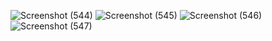![Screenshot (544)](https://github.com/priyankamanna21/ToDoList/assets/141163514/035e0211-9117-4476-84e6-b2da211dbcd7)
![Screenshot (545)](https://github.com/priyankamanna21/ToDoList/assets/141163514/8feab8d7-0853-48b0-b04f-fc3e44332d97)
![Screenshot (546)](https://github.com/priyankamanna21/ToDoList/assets/141163514/53f3b145-12f0-4280-a1d5-4c16a2b704bb)
![Screenshot (547)](https://github.com/priyankamanna21/ToDoList/assets/141163514/04ff3051-317b-4a18-9f44-85bcd18315f8)
